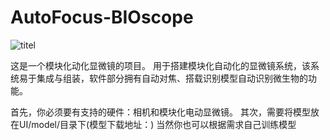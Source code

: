 # AutoFocus-BIOscope
![titel](https://github.com/AHaoI111/AutoFocus-BIOscope/assets/108380260/00084c35-edab-44c1-a5bc-fb7400202397)


这是一个模块化动化显微镜的项目。
用于搭建模块化自动化的显微镜系统，该系统易于集成与组装，软件部分拥有自动对焦、搭载识别模型自动识别微生物的功能。


首先，你必须要有支持的硬件：相机和模块化电动显微镜。
其次，需要将模型放在UI/model/目录下(模型下载地址：)
当然你也可以根据需求自己训练模型

